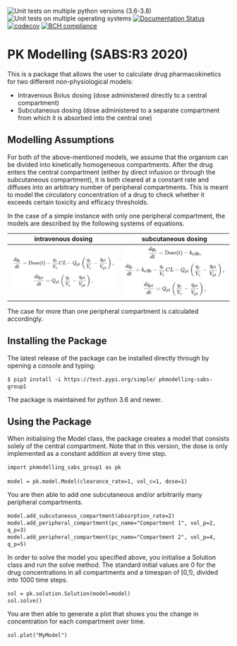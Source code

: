 ![Unit tests on multiple python versions (3.6-3.8)](https://github.com/SABS-Group-1/pkmodelling/workflows/Run%20unit%20tests%20with%20all%20supported%20python%20versions%20(3.6-3.8)/badge.svg)
![Unit tests on multiple operating systems](https://github.com/SABS-Group-1/pkmodelling/workflows/Unit%20tests%20(OS%20versions)/badge.svg)
[![Documentation Status](https://readthedocs.org/projects/pkmodelling/badge/?version=latest)](https://pkmodelling.readthedocs.io/en/latest/?badge=latest)
[![codecov](https://codecov.io/gh/SABS-Group-1/pkmodelling/branch/master/graph/badge.svg?token=05UPUHBXCN)](undefined)
[![BCH compliance](https://bettercodehub.com/edge/badge/SABS-Group-1/pkmodelling?branch=master)](https://bettercodehub.com/)

# PK Modelling (SABS:R3 2020)

This is a package that allows the user to calculate drug pharmacokinetics for two different non-physiological models:
- Intravenous Bolus dosing (dose administered directly to a central compartment)
- Subcutaneous dosing (dose administered to a separate compartment from which it is absorbed into the central one)

## Modelling Assumptions

For both of the above-mentioned models, 
we assume that the organism can be divided into kinetically homogeneous compartments.
After the drug enters the central compartment (either by direct infusion or through the 
subcutaneous compartment), it is both cleared at a constant rate and
diffuses into an arbitrary number of peripheral compartments. This is meant to model the 
circulatory concentration of a drug to check whether it exceeds certain toxicity and efficacy thresholds.

In the case of a simple instance with only one peripheral compartment,
the models are described by the following systems of equations.

 intravenous dosing              |  subcutaneous dosing
:-------------------------:|:-------------------------:
<img src="https://github.com/SABS-Group-1/pkmodelling/blob/master/docs/pictures/iv_ODE.png" />  |  <img src="https://github.com/SABS-Group-1/pkmodelling/blob/master/docs/pictures/sc_ODE.png" />

The case for more than one peripheral compartment is calculated accordingly.

## Installing the Package

The latest release of the package can be installed directly through by opening a console and typing:
```
$ pip3 install -i https://test.pypi.org/simple/ pkmodelling-sabs-group1
```
The package is maintained for python 3.6 and newer.

## Using the Package

When initialising the Model class, the package creates a model
that consists solely of the central compartment. Note that in this version,
the dose is only implemented as a constant addition at every time step.

``` 
import pkmodelling_sabs_group1 as pk

model = pk.model.Model(clearance_rate=1, vol_c=1, dose=1)
```

You are then able to add one subcutaneous 
and/or arbitrarily many peripheral compartments.

```
model.add_subcutaneous_compartment(absorption_rate=2)
model.add_peripheral_compartment(pc_name="Compartment 1", vol_p=2, q_p=3)
model.add_peripheral_compartment(pc_name="Compartment 2", vol_p=4, q_p=5)
```

In order to solve the model you specified above, you initialise a
Solution class and run the solve method. The standard initial values are 0 for the drug 
concentrations in all compartments and a timespan of [0,1), divided into 1000 time steps.

```
sol = pk.solution.Solution(model=model)
sol.solve()
```

You are then able to generate a plot that shows you the change in concentration
for each compartment over time.

```
sol.plot("MyModel")
```
